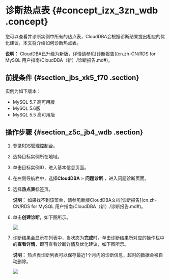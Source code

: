 # 诊断热点表 {#concept_izx_3zn_wdb .concept}

您可以查看并诊断实例中所有的热点表，CloudDBA会根据诊断结果提出相应的优化建议。本文将介绍如何诊断热点表。

**说明：** CloudDBA已升级为新版，详情请参见[诊断报告](cn.zh-CN/RDS for MySQL 用户指南/CloudDBA（新）/诊断报告.md#)。

## 前提条件 {#section_jbs_xk5_f70 .section}

实例为如下版本：

-   MySQL 5.7 高可用版
-   MySQL 5.6版
-   MySQL 5.5 高可用版

## 操作步骤 {#section_z5c_jb4_wdb .section}

1.  登录[RDS管理控制台](https://rds.console.aliyun.com/)。
2.  选择目标实例所在地域。
3.  单击目标实例ID，进入基本信息页面。
4.  在左侧导航栏中，选择**CloudDBA** \> **问题诊断** ，进入问题诊断页面。
5.  选择**热点表**标签页。

    **说明：** 如果找不到该菜单，请参见新版CloudDBA文档[诊断报告](cn.zh-CN/RDS for MySQL 用户指南/CloudDBA（新）/诊断报告.md#)。

6.  单击**创建诊断**，如下图所示。

    ![](http://static-aliyun-doc.oss-cn-hangzhou.aliyuncs.com/assets/img/7908/15665457033068_zh-CN.png)

7.  诊断结果会显示在列表中，当状态为**完成**时，单击诊断结果所对应的操作栏中的**查看详情**，即可查看诊断详情及优化建议，如下图所示。

    **说明：** 热点表诊断列表可以保存最近1个月内的诊断信息，超时的数据会被自动删除。

    ![](http://static-aliyun-doc.oss-cn-hangzhou.aliyuncs.com/assets/img/7908/15665457033069_zh-CN.png)


